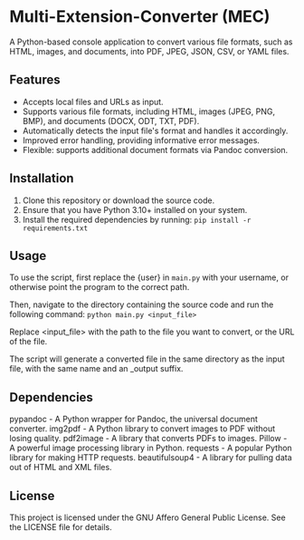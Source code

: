 # Multi-Extension-Converter (MEC)

A Python-based console application to convert various file formats, such as HTML, images, and documents, into PDF, JPEG, JSON, CSV, or YAML files.

## Features

- Accepts local files and URLs as input.
- Supports various file formats, including HTML, images (JPEG, PNG, BMP), and documents (DOCX, ODT, TXT, PDF).
- Automatically detects the input file's format and handles it accordingly.
- Improved error handling, providing informative error messages.
- Flexible: supports additional document formats via Pandoc conversion.

## Installation

1. Clone this repository or download the source code.
2. Ensure that you have Python 3.10+ installed on your system.
3. Install the required dependencies by running: ```pip install -r requirements.txt```

## Usage 
To use the script, first replace the {user} in `main.py` with your username, or otherwise point the program to the correct path.

Then, navigate to the directory containing the source code and run the following command:
```python main.py <input_file>```

Replace <input_file> with the path to the file you want to convert, or the URL of the file.

The script will generate a converted file in the same directory as the input file, with the same name and an _output suffix.

## Dependencies
pypandoc - A Python wrapper for Pandoc, the universal document converter.
img2pdf - A Python library to convert images to PDF without losing quality.
pdf2image - A library that converts PDFs to images.
Pillow - A powerful image processing library in Python.
requests - A popular Python library for making HTTP requests.
beautifulsoup4 - A library for pulling data out of HTML and XML files.

## License
This project is licensed under the GNU Affero General Public License. See the LICENSE file for details.
